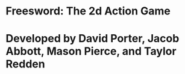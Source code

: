 # Freesword: The 2d Action Game
# Developed by David Porter, Jacob Abbott, Mason Pierce, and Taylor Redden
